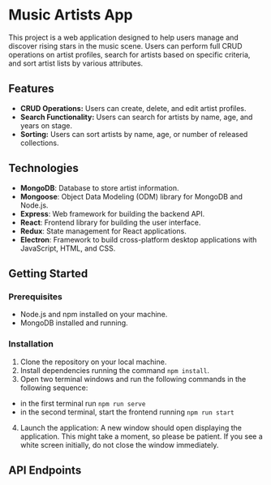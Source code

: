 # Music Artists App

This project is a web application designed to help users manage and discover rising stars in the music scene. Users can perform full CRUD operations on artist profiles, search for artists based on specific criteria, and sort artist lists by various attributes.

## Features

- **CRUD Operations:** Users can create, delete, and edit artist profiles.
- **Search Functionality:** Users can search for artists by name, age, and years on stage.
- **Sorting:** Users can sort artists by name, age, or number of released collections.

## Technologies

- **MongoDB**: Database to store artist information.
- **Mongoose**: Object Data Modeling (ODM) library for MongoDB and Node.js.
- **Express**: Web framework for building the backend API.
- **React**: Frontend library for building the user interface.
- **Redux**: State management for React applications.
- **Electron**: Framework to build cross-platform desktop applications with JavaScript, HTML, and CSS.

## Getting Started

### Prerequisites

- Node.js and npm installed on your machine.
- MongoDB installed and running.

### Installation

1. Clone the repository on your local machine.
2. Install dependencies running the command `npm install`.
3. Open two terminal windows and run the following commands in the following sequence:
- in the first terminal run `npm run serve`
- in the second terminal, start the frontend running `npm run start`
4. Launch the application:
A new window should open displaying the application. This might take a moment, so please be patient. If you see a white screen initially, do not close the window immediately.

## API Endpoints
